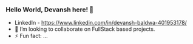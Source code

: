 ### Hello World, Devansh here! 👋

- LinkedIn - <a> https://www.linkedin.com/in/devansh-baldwa-401953178/ </a>
- 👯 I’m looking to collaborate on FullStack based projects.
- ⚡ Fun fact: ...

<!--
**devansh03/devansh03** is a ✨ _special_ ✨ repository because its `README.md` (this file) appears on your GitHub profile.

Here are some ideas to get you started:

- 🔭 I’m currently working on ...
- 🌱 I’m currently learning ...
- 👯 I’m looking to collaborate on ...
- 🤔 I’m looking for help with ...
- 💬 Ask me about ...
- 📫 How to reach me: ...
- 😄 Pronouns: ...
- ⚡ Fun fact: ...
-->
